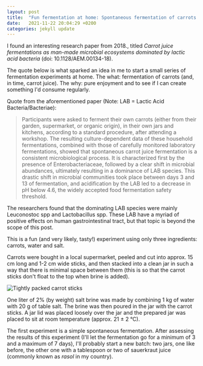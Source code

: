 ```yaml
---
layout: post
title:  "Fun fermentation at home: Spontaneous fermentation of carrots – part 1"
date:   2021-11-22 20:04:29 +0200
categories: jekyll update
---
```

I found an interesting research paper from 2018., titled _Carrot juice fermentations as man-made microbial ecosystems dominated by lactic acid bacteria_ (doi: 10.1128/AEM.00134-18).

The quote below is what sparked an idea in me to start a small series of fermentation experiments at home. The what: fermentation of carrots (and, in time, carrot juice). The why: pure enjoyment and to see if I can create something I'd consume regularly.

Quote from the aforementioned paper (Note: LAB = Lactic Acid Bacteria/Bacteriae): 

> Participants were asked to ferment their own carrots (either from their garden, supermarket, or organic origin), in their own jars and kitchens, according to a standard procedure, after attending a workshop. The resulting culture-dependent data of these household fermentations, combined with those of carefully monitored laboratory fermentations, showed that spontaneous carrot juice fermentation is a consistent microbiological process. It is characterized first by the presence of Enterobacteriaceae, followed by a clear shift in microbial abundances, ultimately resulting in a dominance of LAB species. This drastic shift in microbial communities took place between days 3 and 13 of fermentation, and acidification by the LAB led to a decrease in pH below 4.6, the widely accepted food fermentation safety threshold.

The researchers found that the dominating LAB species were mainly Leuconostoc spp and Lactobacillus spp. These LAB have a myriad of positive effects on human gastrointestinal tract, but that topic is beyond the scope of this post.

This is a fun (and very likely, tasty!) experiment using only three ingredients: carrots, water and salt.

Carrots were bought in a local supermarket, peeled and cut into approx. 15 cm long  and 1-2 cm wide sticks, and then stacked into a clean jar in such a way that there is minimal space between them (this is so that the carrot sticks don't float to the top when brine is added).

<img src = "https://i.imgur.com/ybcJ7R5.jpg" alt = "Tightly packed carrot sticks" >

One liter of 2% (by weight) salt brine was made by combining 1 kg of water with 20 g of table salt. The brine was then poured in the jar with the carrot sticks. A jar lid was placed loosely over the jar and the prepared jar was placed to sit at room temperature (approx. 21 ± 2 °C).

The first experiment is a simple spontaneous fermentation. After assessing the results of this experiment (I'll let the fermentation go for a minimum of 3 and a maximum of 7 days), I'll probably start a new batch: two jars, one like before, the other one with a tablespoon or two of sauerkraut juice (commonly known as _rasol_ in my country).

